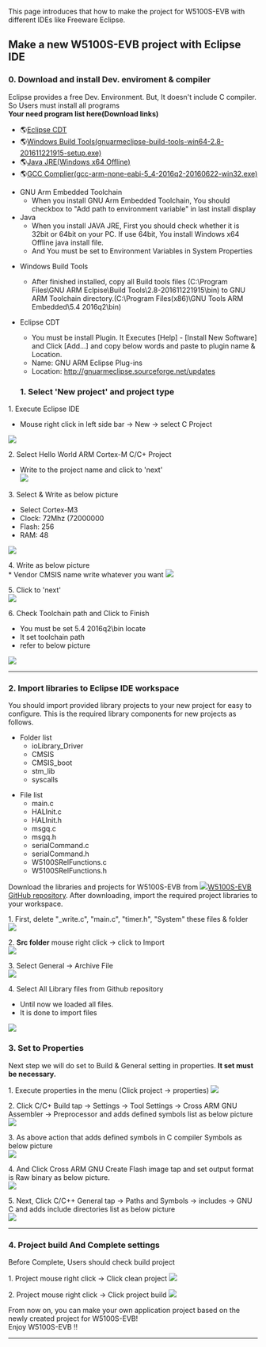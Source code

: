 

This page introduces that how to make the project for W5100S-EVB with
different IDEs like Freeware Eclipse.

## Make a new W5100S-EVB project with Eclipse IDE

### 0\. Download and install Dev. enviroment & compiler

Eclipse provides a free Dev. Environment. But, It doesn't include C
compiler. So Users must install all programs  
**Your need program list here(Download links)**

  - 🌎[Eclipse CDT](http://www.eclipse.org/downloads/packages/eclipse-ide-cc-developers/neon3rc3)
  - 🌎[Windows Build Tools(gnuarmeclipse-build-tools-win64-2.8-201611221915-setup.exe)](https://github.com/gnu-mcu-eclipse/windows-build-tools/releases/tag/v2.8)
  - 🌎[Java JRE(Windows x64
    Offline)](http://www.oracle.com/technetwork/java/javase/downloads/jre8-downloads-2133155.html)
  - 🌎[GCC
    Complier(gcc-arm-none-eabi-5\_4-2016q2-20160622-win32.exe)](https://launchpad.net/gcc-arm-embedded/5.0/5-2016-q2-update)  

<!-- end list -->

  - GNU Arm Embedded Toolchain
      - When you install GNU Arm Embedded Toolchain, You should checkbox
        to "Add path to environment variable" in last install display
  - Java
      - When you install JAVA JRE, First you should check whether it is
        32bit or 64bit on your PC. If use 64bit, You install Windows x64
        Offline java install file.
      - And You must be set to Environment Variables in System
        Properties

<!-- end list -->

  - Windows Build Tools
      - After finished installed, copy all Build tools files
        (C:\\Program Files\\GNU ARM Eclpise\\Build
        Tools\\2.8-201611221915\\bin) to GNU ARM Toolchain
        directory.(C:\\Program Files(x86)\\GNU Tools ARM Embedded\\5.4
        2016q2\\bin)



  - Eclipse CDT
      - You must be install Plugin. It Executes \[Help\] - \[Install New
        Software\] and Click \[Add...\] and copy below words and paste
        to plugin name & Location.
      - Name: GNU ARM Eclipse Plug-ins
      - Location: <http://gnuarmeclipse.sourceforge.net/updates>
      ### 1\. Select 'New project' and project type

1\. Execute Eclipse IDE

  - Mouse right click in left side bar -\> New -\> select C Project

![](/products/w5100s/w5100s_evb/e_tools_set1.png)

2\. Select Hello World ARM Cortex-M C/C+ Project

  - Write to the project name and click to 'next'  
    ![](/products/w5100s/w5100s_evb/e_tools_set2.png)

3\. Select & Write as below picture  

  - Select Cortex-M3
  - Clock: 72Mhz (72000000
  - Flash: 256
  - RAM: 48

![](/products/w5100s/w5100s_evb/e_tools_set3.png)

4\. Write as below picture  
\* Vendor CMSIS name write whatever you want
![](/products/w5100s/w5100s_evb/e_tools_set4.png)

5\. Click to 'next'  
![](/products/w5100s/w5100s_evb/e_tools_set5.png)

6\. Check Toolchain path and Click to Finish 

  - You must be set 5.4 2016q2\\bin locate
  - It set toolchain path
  - refer to below picture

![](/products/w5100s/w5100s_evb/e_tools_set6.png)

-----

### 2\. Import libraries to Eclipse IDE workspace

You should import provided library projects to your new project for easy
to configure. This is the required library components for new projects
as follows.  

  - Folder list
      - ioLibrary\_Driver
      - CMSIS
      - CMSIS\_boot
      - stm\_lib
      - syscalls

<!-- end list -->

  - File list
      - main.c
      - HALInit.c
      - HALInit.h
      - msgq.c
      - msgq.h
      - serialCommand.c
      - serialCommand.h
      - W5100SRelFunctions.c
      - W5100SRelFunctions.h

Download the libraries and projects for W5100S-EVB from
![](/products/w5500/w5500_evb/icons/link.png)[W5100S-EVB GitHub
repository](https://github.com/Wiznet/W5100S-EVB). After downloading,
import the required project libraries to your workspace.

1\. First, delete "\_write.c", "main.c", "timer.h", "System" these files
& folder  
![](/products/w5100s/w5100s_evb/e_tools_set7-2.png)

2\. **Src folder** mouse right click -\> click to Import  
![](/products/w5100s/w5100s_evb/e_tools_set8.png)

3\. Select General -\> Archive File  
![](/products/w5100s/w5100s_evb/e_tools_set9.png)

4\. Select All Library files from Github repository  
 
  - Until now we loaded all files.
  - It is done to import files

![](/products/w5100s/w5100s_evb/e_tools_set10.png)
### 3\. Set to Properties

Next step we will do set to Build & General setting in properties. **It
set must be necessary.**

1\. Execute properties in the menu (Click project -\> properties)
![](/products/w5100s/w5100s_evb/e_tools_set11.png)

2\. Click C/C+ Build tap -\> Settings -\> Tool Settings -\> Cross ARM
GNU Assembler -\> Preprocessor and adds defined symbols list as below
picture  
![](/products/w5100s/w5100s_evb/e_tools_set12.png)

3\. As above action that adds defined symbols in C compiler Symbols as
below picture  
![](/products/w5100s/w5100s_evb/e_tools_set13.png)

4\. And Click Cross ARM GNU Create Flash image tap and set output format
is Raw binary as below picture.  
![](/products/w5100s/w5100s_evb/e_tools_set14.png)

5\. Next, Click C/C++ General tap -\> Paths and Symbols -\> includes -\>
GNU C and adds include directories list as below picture  
![](/products/w5100s/w5100s_evb/e_tools_set16.png)

-----

### 4\. Project build And Complete settings

Before Complete, Users should check build project

1\. Project mouse right click -\> Click clean project
![](/products/w5100s/w5100s_evb/e_tools_set17.png)

2\. Project mouse right click -\> Click project build
![](/products/w5100s/w5100s_evb/e_tools_set18.png)

From now on, you can make your own application project based on the
newly created project for W5100S-EVB\!  
Enjoy W5100S-EVB \!\!

-----
